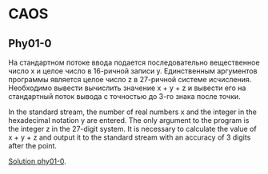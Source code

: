 # CAOS
## Phy01-0
На стандартном потоке ввода подается последовательно вещественное число x и целое число в 16-ричной записи y.
Единственным аргументов программы является целое число z в 27-ричной системе исчисления.
Необходимо вывести вычислить значение x + y + z и вывести его на стандартный поток вывода с точностью до 3-го знака после точки. 

In the standard stream, the number of real numbers x and the integer in the hexadecimal notation y are entered.
The only argument to the program is the integer z in the 27-digit system.
It is necessary to calculate the value of x + y + z and output it to the standard stream with an accuracy of 3 digits after the point.

[Solution phy01-0](https://github.com/rudykh/CAOS/blob/master/phy01/phy01-0.c).
